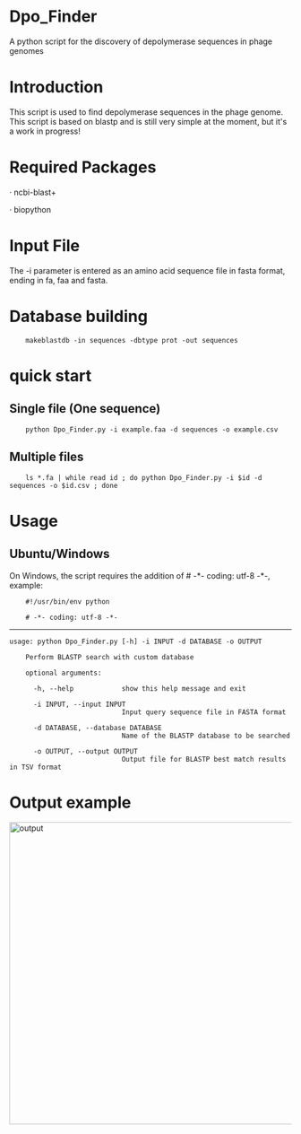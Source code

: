 # Dpo_Finder
A python script for the discovery of depolymerase sequences in phage genomes

# Introduction
This script is used to find depolymerase sequences in the phage genome. This script is based on blastp and is still very simple at the moment, but it's a work in progress!

# Required Packages
· ncbi-blast+

· biopython

# Input File
The -i parameter is entered as an amino acid sequence file in fasta format, ending in fa, faa and fasta.

# Database building
        makeblastdb -in sequences -dbtype prot -out sequences

# quick start
## Single file (One sequence)
        python Dpo_Finder.py -i example.faa -d sequences -o example.csv
## Multiple files
        ls *.fa | while read id ; do python Dpo_Finder.py -i $id -d sequences -o $id.csv ; done

# Usage
## Ubuntu/Windows
On Windows, the script requires the addition of # -\*- coding: utf-8 -\*-, example:

        #!/usr/bin/env python
        
        # -*- coding: utf-8 -*-

---------
    usage: python Dpo_Finder.py [-h] -i INPUT -d DATABASE -o OUTPUT
        
        Perform BLASTP search with custom database
        
        optional arguments:
        
          -h, --help            show this help message and exit
          
          -i INPUT, --input INPUT
                                Input query sequence file in FASTA format
                                
          -d DATABASE, --database DATABASE
                                Name of the BLASTP database to be searched
                                
          -o OUTPUT, --output OUTPUT
                                Output file for BLASTP best match results in TSV format
                        
# Output example
<img width="539" alt="output" src="https://user-images.githubusercontent.com/77312378/236362974-f8de7415-5c37-4697-bcf1-d3277a78960c.png">
